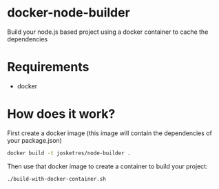 # docker-node-builder
Build your node.js based project using a docker container to cache the dependencies

# Requirements
* docker

# How does it work?
First create a docker image (this image will contain the dependencies of your package.json)
```sh
docker build -t josketres/node-builder .
```

Then use that docker image to create a container to build your project:
```sh
./build-with-docker-container.sh
```
